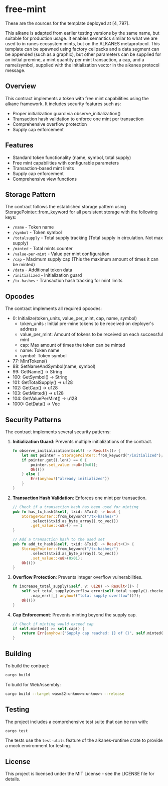 # free-mint

These are the sources for the template deployed at [4, 797].

This alkane is adapted from earlier testing versions by the same name, but suitable for production usage. It enables semantics similar to what we are used to in runes ecosystem mints, but on the ALKANES metaprotocol. This template can be spawned using factory cellpacks and a data segment can be appended (such as a graphic), but other parameters can be supplied for an initial premine, a mint quantity per mint transaction, a cap, and a name/symbol, supplied with the initialization vector in the alkanes protocol message.

## Overview

This contract implements a token with free mint capabilities using the alkane framework. It includes security features such as:

- Proper initialization guard via observe_initialization()
- Transaction hash validation to enforce one mint per transaction
- Comprehensive overflow protection
- Supply cap enforcement

## Features

- Standard token functionality (name, symbol, total supply)
- Free mint capabilities with configurable parameters
- Transaction-based mint limits
- Supply cap enforcement
- Comprehensive view functions

## Storage Pattern

The contract follows the established storage pattern using StoragePointer::from_keyword for all persistent storage with the following keys:

- `/name` - Token name
- `/symbol` - Token symbol
- `/totalsupply` - Total supply tracking (Total supply in circulation. Not max supply)
- `/minted` - Total mints counter
- `/value-per-mint` - Value per mint configuration
- `/cap` - Maximum supply cap (This the maximum amount of times it can be minted) 
- `/data` - Additional token data
- `/initialized` - Initialization guard
- `/tx-hashes` - Transaction hash tracking for mint limits

## Opcodes

The contract implements all required opcodes:

- 0: Initialize(token_units, value_per_mint, cap, name, symbol)
     - token_units : Initial pre-mine tokens to be received on deployer's address
     - value_per_mint: Amount of tokens to be received on each successful mint
     - cap: Max amount of times the token can be minted
     - name: Token name
     - symbol: Token symbol
- 77: MintTokens()
- 88: SetNameAndSymbol(name, symbol)
- 99: GetName() -> String
- 100: GetSymbol() -> String
- 101: GetTotalSupply() -> u128
- 102: GetCap() -> u128
- 103: GetMinted() -> u128
- 104: GetValuePerMint() -> u128
- 1000: GetData() -> Vec<u8>

## Security Patterns

The contract implements several security patterns:

1. **Initialization Guard**: Prevents multiple initializations of the contract.
   ```rust
   fn observe_initialization(&self) -> Result<()> {
       let mut pointer = StoragePointer::from_keyword("/initialized");
       if pointer.get().len() == 0 {
           pointer.set_value::<u8>(0x01);
           Ok(())
       } else {
           Err(anyhow!("already initialized"))
       }
   }
   ```

2. **Transaction Hash Validation**: Enforces one mint per transaction.
   ```rust
   // Check if a transaction hash has been used for minting
   pub fn has_tx_hash(&self, txid: &Txid) -> bool {
       StoragePointer::from_keyword("/tx-hashes/")
           .select(&txid.as_byte_array().to_vec())
           .get_value::<u8>() == 1
   }
   
   // Add a transaction hash to the used set
   pub fn add_tx_hash(&self, txid: &Txid) -> Result<()> {
       StoragePointer::from_keyword("/tx-hashes/")
           .select(&txid.as_byte_array().to_vec())
           .set_value::<u8>(0x01);
       Ok(())
   }
   ```

3. **Overflow Protection**: Prevents integer overflow vulnerabilities.
   ```rust
   fn increase_total_supply(&self, v: u128) -> Result<()> {
       self.set_total_supply(overflow_error(self.total_supply().checked_add(v))
           .map_err(|_| anyhow!("total supply overflow"))?);
       Ok(())
   }
   ```

4. **Cap Enforcement**: Prevents minting beyond the supply cap.
   ```rust
   // Check if minting would exceed cap
   if self.minted() >= self.cap() {
       return Err(anyhow!("Supply cap reached: {} of {}", self.minted(), self.cap()));
   }
   ```

## Building

To build the contract:

```bash
cargo build
```

To build for WebAssembly:

```bash
cargo build --target wasm32-unknown-unknown --release
```

## Testing

The project includes a comprehensive test suite that can be run with:

```bash
cargo test
```

The tests use the `test-utils` feature of the alkanes-runtime crate to provide a mock environment for testing.

## License

This project is licensed under the MIT License - see the LICENSE file for details.
